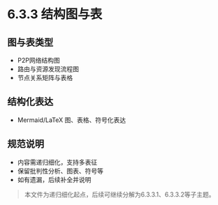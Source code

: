 # 6.3.3 结构图与表

## 图与表类型

- P2P网络结构图
- 路由与资源发现流程图
- 节点关系矩阵与表格

## 结构化表达

- Mermaid/LaTeX 图、表格、符号化表达

## 规范说明

- 内容需递归细化，支持多表征
- 保留批判性分析、图表、符号等
- 如有遗漏，后续补全并说明

> 本文件为递归细化起点，后续可继续分解为6.3.3.1、6.3.3.2等子主题。
